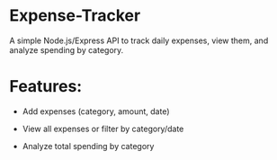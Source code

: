 # Expense-Tracker

 A simple Node.js/Express API to track daily expenses, view them, and analyze spending by category.

# Features:

- Add expenses (category, amount, date)

- View all expenses or filter by category/date

- Analyze total spending by category
